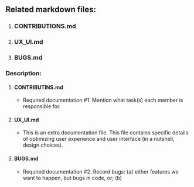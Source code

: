 ## Related markdown files:
1. ### CONTRIBUTIONS.md
2. ### UX_UI.md
3. ### BUGS.md

### Description:
1. #### CONTRIBUTINS.md
    - Required documentation #1. Mention what task(s) each member is responsible for.
   
2. #### UX_UI.md
    - This is an extra documentation file. This file contains specific details of optimizing user experience and user interface (in a nutshell, design choices). 

3. #### BUGS.md
    - Required documentation #2. Record bugs: (a) either features we want to happen, but bugs in code, or; (b) 
